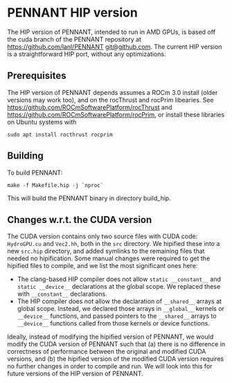 # PENNANT HIP version

The HIP version of PENNANT, intended to run in AMD GPUs, is based off the 
cuda branch of the PENNANT repository at https://github.com/lanl/PENNANT
git@github.com. The current HIP version is a straightforward HIP port, without
any optimizations. 

## Prerequisites

The HIP version of PENNANT depends assumes a ROCm 3.0 install (older versions
may work too), and on the rocThrust and rocPrim libearies. 
See https://github.com/ROCmSoftwarePlatform/rocThrust and
https://github.com/ROCmSoftwarePlatform/rocPrim, or install these libraries on
Ubuntu systems with
```
sudo apt install rocthrust rocprim
```

## Building

To build PENNANT:

```
make -f Makefile.hip -j `nproc`
```

This will build the PENNANT binary in directory build_hip.

## Changes w.r.t. the CUDA version

The CUDA version contains only two source files with CUDA code: `HydroGPU.cu`
and `Vec2.hh`, both in the `src` directory. We hipified these into a new
`src.hip` directory, and added symlinks to the remaining files that needed
no hipification. Some manual changes were required to get the hipified
files to compile, and we list the most significant ones here:

* The clang-based HIP compiler does not allow `static __constant__` and
  `static __device__` declarations at the global scope. We replaced
  these with `__constant__` declarations.
* The HIP compiler does not allow the declaration of `__shared__` arrays
  at global scope. Instead, we declared those arrays in `__global__` kernels
  or `__device__` functions, and passed pointers to the `__shared__` arrays
  to `__device__` functions called from those kernels or device functions.

Ideally, instead of modifying the hipified version of PENNANT, we would modify
the CUDA version of PENNANT such that (a) there is no difference in
correctness of performance between the original and modified CUDA versions, and
(b) the hipified version of the modified CUDA version requires no further
changes in order to compile and run. We will look into this for future
versions of the HIP version of PENNANT.
